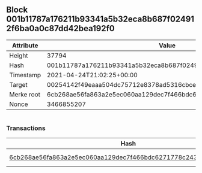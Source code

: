 ## Block 001b11787a176211b93341a5b32eca8b687f024912f6ba0a0c87dd42bea192f0

Attribute | Value
--- | ---
Height | 37794
Hash | 001b11787a176211b93341a5b32eca8b687f024912f6ba0a0c87dd42bea192f0
Timestamp | 2021-04-24T21:02:25+00:00
Target | 00254142f49eaaa504dc75712e8378ad5316cbcead634704b3734b6271167cc4
Merke root | 6cb268ae56fa863a2e5ec060aa129dec7f466bdc6271778c243682872c562b77
Nonce | 3466855207

```

```

### Transactions

Hash | Amount
--- | ---
[6cb268ae56fa863a2e5ec060aa129dec7f466bdc6271778c243682872c562b77](6cb268ae56fa863a2e5ec060aa129dec7f466bdc6271778c243682872c562b77.md) | 10.00000000 SKEPTI 
